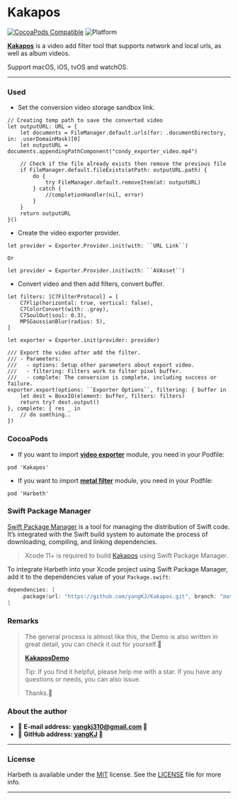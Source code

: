 # Kakapos

[![CocoaPods Compatible](https://img.shields.io/cocoapods/v/Kakapos.svg?style=flat&label=Kakapos&colorA=28a745&&colorB=4E4E4E)](https://cocoapods.org/pods/Kakapos) 
![Platform](https://img.shields.io/badge/Platforms-iOS%20%7C%20macOS%20%7C%20watchOS%20%7C%20tvOS-4E4E4E.svg?colorA=28a745)

[**Kakapos**](https://github.com/yangKJ/Kakapos) is a video add filter tool that supports network and local urls, as well as album videos.

Support macOS, iOS, tvOS and watchOS.

-------

### Used

- Set the conversion video storage sandbox link.

```
// Creating temp path to save the converted video
let outputURL: URL = {
    let documents = FileManager.default.urls(for: .documentDirectory, in: .userDomainMask)[0]
    let outputURL = documents.appendingPathComponent("condy_exporter_video.mp4")
    
    // Check if the file already exists then remove the previous file
    if FileManager.default.fileExists(atPath: outputURL.path) {
        do {
            try FileManager.default.removeItem(at: outputURL)
        } catch {
            //completionHandler(nil, error)
        }
    }
    return outputURL
}()
```

- Create the video exporter provider.

```
let provider = Exporter.Provider.init(with: ``URL Link``)

Or

let provider = Exporter.Provider.init(with: ``AVAsset``)
```

- Convert video and then add filters, convert buffer.

```
let filters: [C7FilterProtocol] = [
    C7Flip(horizontal: true, vertical: false),
    C7ColorConvert(with: .gray),
    C7SoulOut(soul: 0.3),
    MPSGaussianBlur(radius: 5),
]

let exporter = Exporter.init(provider: provider)

/// Export the video after add the filter.
/// - Parameters:
///   - options: Setup other parameters about export video.
///   - filtering: Filters work to filter pixel buffer.
///   - complete: The conversion is complete, including success or failure.
exporter.export(options: ``Exporter Options``, filtering: { buffer in
    let dest = BoxxIO(element: buffer, filters: filters)
    return try? dest.output()
}, complete: { res _ in
    // do somthing..
})
```

### CocoaPods

- If you want to import [**video exporter**](https://github.com/yangKJ/Kakapos) module, you need in your Podfile: 

```
pod 'Kakapos'
```

- If you want to import [**metal filter**](https://github.com/yangKJ/Harbeth) module, you need in your Podfile: 

```
pod 'Harbeth'
```

### Swift Package Manager

[Swift Package Manager](https://swift.org/package-manager/) is a tool for managing the distribution of Swift code. It’s integrated with the Swift build system to automate the process of downloading, compiling, and linking dependencies.

> Xcode 11+ is required to build [Kakapos](https://github.com/yangKJ/Kakapos) using Swift Package Manager.

To integrate Harbeth into your Xcode project using Swift Package Manager, add it to the dependencies value of your `Package.swift`:

```swift
dependencies: [
    .package(url: "https://github.com/yangKJ/Kakapos.git", branch: "master"),
]
```

### Remarks

> The general process is almost like this, the Demo is also written in great detail, you can check it out for yourself.🎷
>
> [**KakaposDemo**](https://github.com/yangKJ/Kakapos)
>
> Tip: If you find it helpful, please help me with a star. If you have any questions or needs, you can also issue.
>
> Thanks.🎇

### About the author
- 🎷 **E-mail address: [yangkj310@gmail.com](yangkj310@gmail.com) 🎷**
- 🎸 **GitHub address: [yangKJ](https://github.com/yangKJ) 🎸**

-----

### License
Harbeth is available under the [MIT](LICENSE) license. See the [LICENSE](LICENSE) file for more info.

-----
